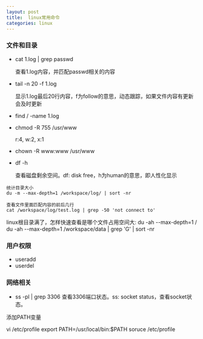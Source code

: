 ```yaml
---
layout: post
title:  linux常用命令
categories: linux
---
```


### 文件和目录
- cat 1.log | grep passwd

	查看1.log内容，并匹配passwd相关的内容
- tail -n 20 -f 1.log

	显示1.log最后20行内容，f为follow的意思，动态跟踪，如果文件内容有更新会及时更新
- find / -name 1.log
- chmod -R 755 /usr/www
	
	r:4, w:2, x:1
- chown -R www:www /usr/www
- df -h

	查看磁盘剩余空间。df: disk free，h为human的意思，即人性化显示
    
```
统计目录大小
du -m --max-depth=1 /workspace/log/ | sort -nr
```

```
查看文件里面匹配内容的前后几行
cat /workspace/log/test.log | grep -50 'not connect to'
```

linux根目录满了，怎样快速查看是哪个文件占用空间大:
du -ah --max-depth=1 /
du -ah --max-depth=1 /workspace/data | grep 'G' | sort -nr

### 用户权限
- useradd
- userdel

### 网络相关
- ss -pl | grep 3306
	查看3306端口状态。ss: socket status，查看socket状态。

添加PATH变量

vi /etc/profile
export PATH=/usr/local/bin:$PATH
soruce /etc/profile